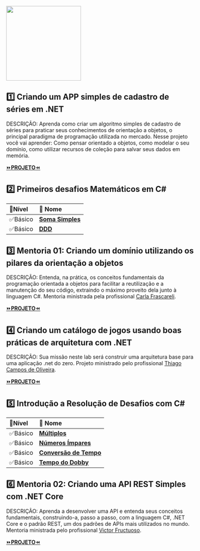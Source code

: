 <div  style="display: inline_block"><br>
  <img align="center" eight="200" width="200"  src="https://user-images.githubusercontent.com/71510774/137177492-e2130830-a3c9-4051-bd6c-126c77a9d226.png" />
 </div>

## 1️⃣ Criando um APP simples de cadastro de séries em .NET
DESCRIÇÃO: Aprenda como criar um algoritmo simples de cadastro de séries para praticar seus conhecimentos de orientação a objetos, o principal paradigma de programação utilizada no mercado. Nesse projeto você vai aprender: Como pensar orientado a objetos, como modelar o seu domínio, como utilizar recursos de coleção para salvar seus dados em memória.

[⏩**PROJETO**⏪](https://github.com/KalebeSantana/APPCADASTROMEM-APIREST)

## 2️⃣ Primeiros desafios Matemáticos em C#

| 📌**Nível** | 📌 **Nome** | 
| :--- |  :--- | 
| ✅Básico | [**Soma Simples**](https://github.com/KalebeSantana/DecolaTech/blob/main/DesafiosDeCodigo/SomaSimples/Program.cs) |
| ✅Básico | [**DDD**](https://github.com/KalebeSantana/DecolaTech/blob/main/DesafiosDeCodigo/DDD/Program.cs) |

## 3️⃣ Mentoria 01: Criando um domínio utilizando os pilares da orientação a objetos
DESCRIÇÃO: Entenda, na prática, os conceitos fundamentais da programação orientada a objetos para facilitar a reutilização e a manutenção do seu código, extraindo o máximo proveito dela junto à linguagem C#. Mentoria ministrada pela profissional [Carla Frascareli](https://www.linkedin.com/in/carla-frascareli-6bb77321/).


[⏩**PROJETO**⏪](https://github.com/KalebeSantana/DecolaTech/tree/main/ProjetoAgenciaBancaria)

## 4️⃣ Criando um catálogo de jogos usando boas práticas de arquitetura com .NET
DESCRIÇÃO: Sua missão neste lab será construir uma arquitetura base para uma aplicação .net do zero. Projeto ministrado pelo profissional [Thiago Campos de Oliveira](https://www.linkedin.com/in/thiago-campos-de-oliveira-693a3840/).


[⏩**PROJETO**⏪](https://github.com/KalebeSantana/API-GAMES-CATALOG)

## 5️⃣ Introdução a Resolução de Desafios com C#

| 📌**Nível** | 📌 **Nome** | 
| :--- |  :--- | 
| ✅Básico | [**Múltiplos**](https://github.com/KalebeSantana/DecolaTech/blob/main/DesafiosDeCodigo/Multiplos/Program.cs) |
| ✅Básico | [**Números Ímpares**](https://github.com/KalebeSantana/DecolaTech/blob/main/DesafiosDeCodigo/NumerosImpares/Program.cs) |
| ✅Básico | [**Conversão de Tempo**](https://github.com/KalebeSantana/DecolaTech/blob/main/DesafiosDeCodigo/ConversaoDeTempo/Program.cs) |
| ✅Básico | [**Tempo do Dobby**](https://github.com/KalebeSantana/DecolaTech/blob/main/DesafiosDeCodigo/TempoDoDobby/Program.cs) |

## 6️⃣ Mentoria 02: Criando uma API REST Simples com .NET Core
DESCRIÇÃO: Aprenda a desenvolver uma API e entenda seus conceitos fundamentais, construindo-a, passo a passo, com a linguagem C#, .NET Core e o padrão REST, um dos padrões de APIs mais utilizados no mundo. Mentoria ministrada pelo profissional [Victor Fructuoso](https://www.linkedin.com/in/victorfructuoso/).

[⏩**PROJETO**⏪](https://github.com/KalebeSantana/API-GAMES-CATALOG)


